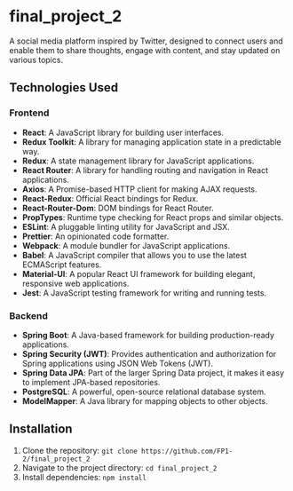 # final_project_2

A social media platform inspired by Twitter, designed to connect users and enable them to share thoughts, engage with content, and stay updated on various topics.

## Technologies Used

### Frontend

- **React**: A JavaScript library for building user interfaces.
- **Redux Toolkit**: A library for managing application state in a predictable way.
- **Redux**: A state management library for JavaScript applications.
- **React Router**: A library for handling routing and navigation in React applications.
- **Axios**: A Promise-based HTTP client for making AJAX requests.
- **React-Redux**: Official React bindings for Redux.
- **React-Router-Dom**: DOM bindings for React Router.
- **PropTypes**: Runtime type checking for React props and similar objects.
- **ESLint**: A pluggable linting utility for JavaScript and JSX.
- **Prettier**: An opinionated code formatter.
- **Webpack**: A module bundler for JavaScript applications.
- **Babel**: A JavaScript compiler that allows you to use the latest ECMAScript features.
- **Material-UI**: A popular React UI framework for building elegant, responsive web applications.
- **Jest**: A JavaScript testing framework for writing and running tests.

### Backend

- **Spring Boot**: A Java-based framework for building production-ready applications.
- **Spring Security (JWT)**: Provides authentication and authorization for Spring applications using JSON Web Tokens (JWT).
- **Spring Data JPA**: Part of the larger Spring Data project, it makes it easy to implement JPA-based repositories.
- **PostgreSQL**: A powerful, open-source relational database system.
- **ModelMapper**: A Java library for mapping objects to other objects.


## Installation

1. Clone the repository: `git clone https://github.com/FP1-2/final_project_2`
2. Navigate to the project directory: `cd final_project_2`
3. Install dependencies: `npm install`

